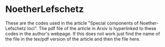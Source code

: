 # NoetherLefschetz
These are the codes used in the article "Special components of Noether-Lefschetz loci". The pdf file of the article in Arxiv is 
hyperlinked to these codes in the author's webpage. If this does not work just find the name of the file in the tex/pdf version of the article and then the file here.   
